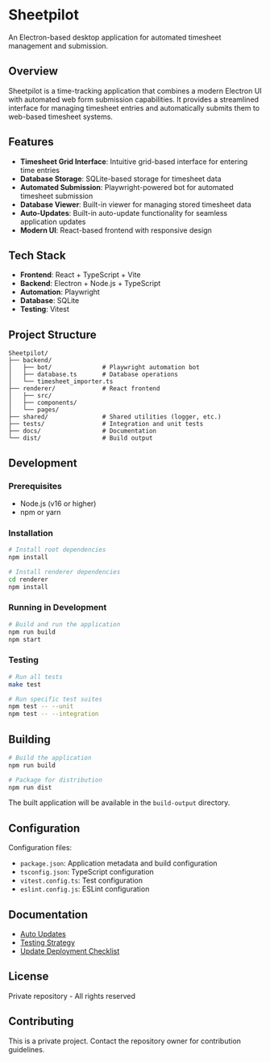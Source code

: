 # Sheetpilot

An Electron-based desktop application for automated timesheet management and submission.

## Overview

Sheetpilot is a time-tracking application that combines a modern Electron UI with automated web form submission capabilities. It provides a streamlined interface for managing timesheet entries and automatically submits them to web-based timesheet systems.

## Features

- **Timesheet Grid Interface**: Intuitive grid-based interface for entering time entries
- **Database Storage**: SQLite-based storage for timesheet data
- **Automated Submission**: Playwright-powered bot for automated timesheet submission
- **Database Viewer**: Built-in viewer for managing stored timesheet data
- **Auto-Updates**: Built-in auto-update functionality for seamless application updates
- **Modern UI**: React-based frontend with responsive design

## Tech Stack

- **Frontend**: React + TypeScript + Vite
- **Backend**: Electron + Node.js + TypeScript
- **Automation**: Playwright
- **Database**: SQLite
- **Testing**: Vitest

## Project Structure

```
Sheetpilot/
├── backend/
│   ├── bot/              # Playwright automation bot
│   ├── database.ts       # Database operations
│   └── timesheet_importer.ts
├── renderer/             # React frontend
│   ├── src/
│   ├── components/
│   └── pages/
├── shared/               # Shared utilities (logger, etc.)
├── tests/                # Integration and unit tests
├── docs/                 # Documentation
└── dist/                 # Build output
```

## Development

### Prerequisites

- Node.js (v16 or higher)
- npm or yarn

### Installation

```bash
# Install root dependencies
npm install

# Install renderer dependencies
cd renderer
npm install
```

### Running in Development

```bash
# Build and run the application
npm run build
npm start
```

### Testing

```bash
# Run all tests
make test

# Run specific test suites
npm test -- --unit
npm test -- --integration
```

## Building

```bash
# Build the application
npm run build

# Package for distribution
npm run dist
```

The built application will be available in the `build-output` directory.

## Configuration

Configuration files:
- `package.json`: Application metadata and build configuration
- `tsconfig.json`: TypeScript configuration
- `vitest.config.ts`: Test configuration
- `eslint.config.js`: ESLint configuration

## Documentation

- [Auto Updates](docs/AUTO_UPDATES.md)
- [Testing Strategy](docs/TESTING_STRATEGY.md)
- [Update Deployment Checklist](docs/UPDATE_DEPLOYMENT_CHECKLIST.md)

## License

Private repository - All rights reserved

## Contributing

This is a private project. Contact the repository owner for contribution guidelines.

